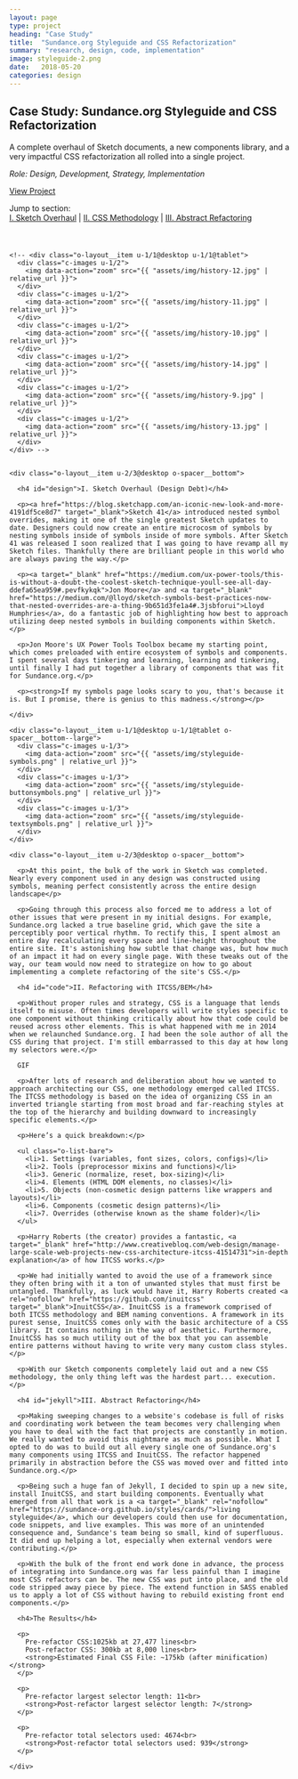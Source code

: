 ```yaml
---
layout: page
type: project
heading: "Case Study"
title:  "Sundance.org Styleguide and CSS Refactorization"
summary: "research, design, code, implementation"
image: styleguide-2.png
date:   2018-05-20
categories: design
---
```


<div class="c-page">
  <div class="o-layout o-layout--center">
    <div class="o-layout__item u-2/3@desktop">
      <h2>Case Study: Sundance.org Styleguide and CSS Refactorization</h2>
      <p>A complete overhaul of Sketch documents, a new components library, and a very impactful CSS refactorization all rolled into a single project.</p>
    </div>
    <div class="o-layout__item u-2/3@desktop o-spacer__bottom">
      <p><em>Role: Design, Development, Strategy, Implementation</em></p>
      <p><a rel="nofollow" href="https://sundance-org.github.io/styles/cards/" target="_blank">View Project</a></p>
      <p>Jump to section:<br><a href="#design">I. Sketch Overhaul</a> | <a href="#code">II. CSS Methodology</a> | <a href="#jekyll">III. Abstract Refactoring</a></p>
    </div>
    <div class="o-layout__item o-spacer__bottom">
      <img style="margin-bottom: 24px;" src="{{ "assets/img/styleguide--hero.png" | relative_url }}" alt="">
    </div>

    <!-- <div class="o-layout__item u-1/1@desktop u-1/1@tablet">
      <div class="c-images u-1/2">
        <img data-action="zoom" src="{{ "assets/img/history-12.jpg" | relative_url }}">
      </div>
      <div class="c-images u-1/2">
        <img data-action="zoom" src="{{ "assets/img/history-11.jpg" | relative_url }}">
      </div>
      <div class="c-images u-1/2">
        <img data-action="zoom" src="{{ "assets/img/history-10.jpg" | relative_url }}">
      </div>
      <div class="c-images u-1/2">
        <img data-action="zoom" src="{{ "assets/img/history-14.jpg" | relative_url }}">
      </div>
      <div class="c-images u-1/2">
        <img data-action="zoom" src="{{ "assets/img/history-9.jpg" | relative_url }}">
      </div>
      <div class="c-images u-1/2">
        <img data-action="zoom" src="{{ "assets/img/history-13.jpg" | relative_url }}">
      </div>
    </div> -->


    <div class="o-layout__item u-2/3@desktop o-spacer__bottom">

      <h4 id="design">I. Sketch Overhaul (Design Debt)</h4>

      <p><a href="https://blog.sketchapp.com/an-iconic-new-look-and-more-4191df5ce8d7" target="_blank">Sketch 41</a> introduced nested symbol overrides, making it one of the single greatest Sketch updates to date. Designers could now create an entire microcosm of symbols by nesting symbols inside of symbols inside of more symbols. After Sketch 41 was released I soon realized that I was going to have revamp all my Sketch files. Thankfully there are brilliant people in this world who are always paving the way.</p>

      <p><a target="_blank" href="https://medium.com/ux-power-tools/this-is-without-a-doubt-the-coolest-sketch-technique-youll-see-all-day-ddefa65ea959#.pevfkykqk">Jon Moore</a> and <a target="_blank" href="https://medium.com/@lloyd/sketch-symbols-best-practices-now-that-nested-overrides-are-a-thing-9b651d3fe1a4#.3jsbforui">Lloyd Humphries</a>, do a fantastic job of highlighting how best to approach utilizing deep nested symbols in building components within Sketch.</p>

      <p>Jon Moore's UX Power Tools Toolbox became my starting point, which comes preloaded with entire ecosystem of symbols and components. I spent several days tinkering and learning, learning and tinkering, until finally I had put together a library of components that was fit for Sundance.org.</p>

      <p><strong>If my symbols page looks scary to you, that's because it is. But I promise, there is genius to this madness.</strong></p>

    </div>

    <div class="o-layout__item u-1/1@desktop u-1/1@tablet o-spacer__bottom--large">
      <div class="c-images u-1/3">
        <img data-action="zoom" src="{{ "assets/img/styleguide-symbols.png" | relative_url }}">
      </div>
      <div class="c-images u-1/3">
        <img data-action="zoom" src="{{ "assets/img/styleguide-buttonsymbols.png" | relative_url }}">
      </div>
      <div class="c-images u-1/3">
        <img data-action="zoom" src="{{ "assets/img/styleguide-textsymbols.png" | relative_url }}">
      </div>
    </div>

    <div class="o-layout__item u-2/3@desktop o-spacer__bottom">

      <p>At this point, the bulk of the work in Sketch was completed. Nearly every component used in any design was constructed using symbols, meaning perfect consistently across the entire design landscape</p>

      <p>Going through this process also forced me to address a lot of other issues that were present in my initial designs. For example, Sundance.org lacked a true baseline grid, which gave the site a perceptibly poor vertical rhythm. To rectify this, I spent almost an entire day recalculating every space and line-height throughout the entire site. It's astonishing how subtle that change was, but how much of an impact it had on every single page. With these tweaks out of the way, our team would now need to strategize on how to go about implementing a complete refactoring of the site's CSS.</p>

      <h4 id="code">II. Refactoring with ITCSS/BEM</h4>

      <p>Without proper rules and strategy, CSS is a language that lends itself to misuse. Often times developers will write styles specific to one component without thinking critically about how that code could be reused across other elements. This is what happened with me in 2014 when we relaunched Sundance.org. I had been the sole author of all the CSS during that project. I'm still embarrassed to this day at how long my selectors were.</p>

      GIF

      <p>After lots of research and deliberation about how we wanted to approach architecting our CSS, one methodology emerged called ITCSS. The ITCSS methodology is based on the idea of organizing CSS in an inverted triangle starting from most broad and far-reaching styles at the top of the hierarchy and building downward to increasingly specific elements.</p>

      <p>Here’s a quick breakdown:</p>

      <ul class="o-list-bare">
        <li>1. Settings (variables, font sizes, colors, configs)</li>
        <li>2. Tools (preprocessor mixins and functions)</li>
        <li>3. Generic (normalize, reset, box-sizing)</li>
        <li>4. Elements (HTML DOM elements, no classes)</li>
        <li>5. Objects (non-cosmetic design patterns like wrappers and layouts)</li>
        <li>6. Components (cosmetic design patterns)</li>
        <li>7. Overrides (otherwise known as the shame folder)</li>
      </ul>

      <p>Harry Roberts (the creator) provides a fantastic, <a target="_blank" href="http://www.creativebloq.com/web-design/manage-large-scale-web-projects-new-css-architecture-itcss-41514731">in-depth explanation</a> of how ITCSS works.</p>

      <p>We had initially wanted to avoid the use of a framework since they often bring with it a ton of unwanted styles that must first be untangled. Thankfully, as luck would have it, Harry Roberts created <a rel="nofollow" href="https://github.com/inuitcss" target="_blank">InuitCSS</a>. InuitCSS is a framework comprised of both ITCSS methodology and BEM naming conventions. A framework in its purest sense, InuitCSS comes only with the basic architecture of a CSS library. It contains nothing in the way of aesthetic. Furthermore, InuitCSS has so much utility out of the box that you can assemble entire patterns without having to write very many custom class styles.</p>

      <p>With our Sketch components completely laid out and a new CSS methodology, the only thing left was the hardest part... execution.</p>

      <h4 id="jekyll">III. Abstract Refactoring</h4>

      <p>Making sweeping changes to a website's codebase is full of risks and coordinating work between the team becomes very challenging when you have to deal with the fact that projects are constantly in motion. We really wanted to avoid this nightmare as much as possible. What I opted to do was to build out all every single one of Sundance.org's many components using ITCSS and InuitCSS. The refactor happened primarily in abstraction before the CSS was moved over and fitted into Sundance.org.</p>

      <p>Being such a huge fan of Jekyll, I decided to spin up a new site, install InuitCSS, and start building components. Eventually what emerged from all that work is a <a target="_blank" rel="nofollow" href="https://sundance-org.github.io/styles/cards/">living styleguide</a>, which our developers could then use for documentation, code snippets, and live examples. This was more of an unintended consequence and, Sundance's team being so small, kind of superfluous. It did end up helping a lot, especially when external vendors were contributing.</p>

      <p>With the bulk of the front end work done in advance, the process of integrating into Sundance.org was far less painful than I imagine most CSS refactors can be. The new CSS was put into place, and the old code stripped away piece by piece. The extend function in SASS enabled us to apply a lot of CSS without having to rebuild existing front end components.</p>

      <h4>The Results</h4>

      <p>
        Pre-refactor CSS:1025kb at 27,477 lines<br>
        Post-refactor CSS: 300kb at 8,000 lines<br>
        <strong>Estimated Final CSS File: ~175kb (after minification)</strong>
      </p>

      <p>
        Pre-refactor largest selector length: 11<br>
        <strong>Post-refactor largest selector length: 7</strong>
      </p>

      <p>
        Pre-refactor total selectors used: 4674<br>
        <strong>Post-refactor total selectors used: 939</strong>
      </p>

    </div>

  </div>
</div>
